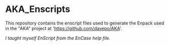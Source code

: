 # AKA_Enscripts

This repository contains the enscript files used to generate the Enpack used in the "AKA" project at 'https://github.com/davepo/AKA'.

*I taught myself EnScript from the EnCase help file.*
